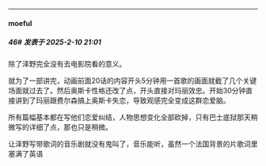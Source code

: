 ﻿
*****

####  moeful  
##### 46#       发表于 2025-2-10 21:01

除了泽野完全没有去电影院看的意义。

就为了一部讲完，动画前面20话的内容开头5分钟用一首歌的画面就截了几个关键场面就过去了。然后奥斯卡性格还改了点，开头直接对玛丽效忠。开始30分钟直接讲到了玛丽跟费尔森搞上奥斯卡失恋，导致观感完全变成这群恋爱脑。

所有篇幅基本都在写他们恋爱纠结，人物思想变化全部砍掉，只有巴士底狱那天稍微写的详细了点，那也只是稍微。

让泽野写带歌词的音乐剧就没有鬼叫了，音乐能听，虽然一个法国背景的片歌词里塞满了英语

